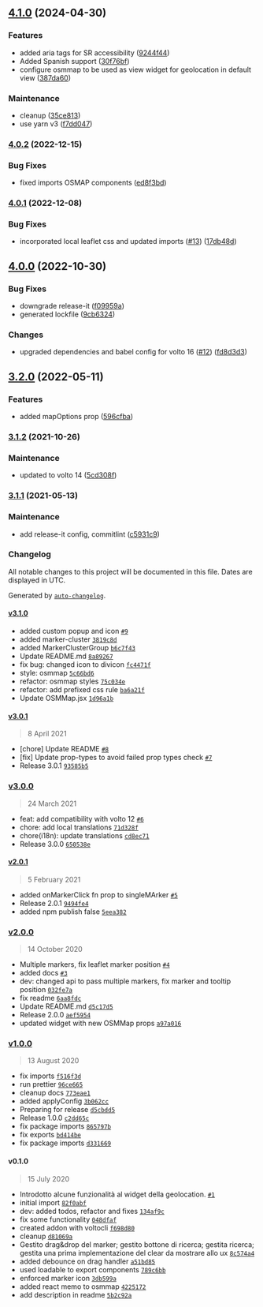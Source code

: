 ## [4.1.0](https://github.com/collective/volto-venue/compare/v4.0.2...v4.1.0) (2024-04-30)


### Features

* added aria tags for SR accessibility ([9244f44](https://github.com/collective/volto-venue/commit/9244f4474c713b1f32d4ca99eb3d4373ab017e90))
* Added Spanish support ([30f76bf](https://github.com/collective/volto-venue/commit/30f76bf7da35a50869420c02a66bbfc571195851))
* configure osmmap to be used as view widget for geolocation in default view ([387da60](https://github.com/collective/volto-venue/commit/387da60ce074169efa25268d073e1c4627068bde))


### Maintenance

* cleanup ([35ce813](https://github.com/collective/volto-venue/commit/35ce813d71789dbf9858d4c4c1d7504f85a3010c))
* use yarn v3 ([f7dd047](https://github.com/collective/volto-venue/commit/f7dd04719d8ee2324bb65f2383823cb0cd144b9c))

### [4.0.2](https://github.com/collective/volto-venue/compare/v4.0.1...v4.0.2) (2022-12-15)


### Bug Fixes

* fixed imports OSMAP components ([ed8f3bd](https://github.com/collective/volto-venue/commit/ed8f3bd9f5c41103864112af65543f951fb4191b))

### [4.0.1](https://github.com/collective/volto-venue/compare/v4.0.0...v4.0.1) (2022-12-08)


### Bug Fixes

* incorporated local leaflet css and updated imports ([#13](https://github.com/collective/volto-venue/issues/13)) ([17db48d](https://github.com/collective/volto-venue/commit/17db48dd509799445b6a547f329b0ac07d97965b))

## [4.0.0](https://github.com/collective/volto-venue/compare/v3.2.0...v4.0.0) (2022-10-30)


### Bug Fixes

* downgrade release-it ([f09959a](https://github.com/collective/volto-venue/commit/f09959a89a7386466ae111d9ff42ef178900deda))
* generated lockfile ([9cb6324](https://github.com/collective/volto-venue/commit/9cb63248988ad39df16edc4905dd9c02a8b4b280))


### Changes

* upgraded dependencies and babel config for volto 16 ([#12](https://github.com/collective/volto-venue/issues/12)) ([fd8d3d3](https://github.com/collective/volto-venue/commit/fd8d3d3e5341dcb6f36af41954ec67d27c61d68c))

## [3.2.0](https://github.com/collective/volto-venue/compare/v3.1.2...v3.2.0) (2022-05-11)


### Features

* added mapOptions prop ([596cfba](https://github.com/collective/volto-venue/commit/596cfbaec2645298ef9db19d57f2536e2ada8a73))

### [3.1.2](https://github.com/collective/volto-venue/compare/v3.1.1...v3.1.2) (2021-10-26)


### Maintenance

* updated to volto 14 ([5cd308f](https://github.com/collective/volto-venue/commit/5cd308f3fb8137cce81177247196068e491ebf89))

### [3.1.1](https://github.com/collective/volto-venue/compare/v3.1.0...v3.1.1) (2021-05-13)


### Maintenance

* add release-it config, commitlint ([c5931c9](https://github.com/collective/volto-venue/commit/c5931c98cc13c4b6c24d681e24a4d99d36ed3fe4))

### Changelog

All notable changes to this project will be documented in this file. Dates are displayed in UTC.

Generated by [`auto-changelog`](https://github.com/CookPete/auto-changelog).

#### [v3.1.0](https://github.com/collective/volto-venue/compare/v3.0.1...v3.1.0)

- added custom popup and icon [`#9`](https://github.com/collective/volto-venue/pull/9)
- added marker-cluster [`3819c8d`](https://github.com/collective/volto-venue/commit/3819c8dfbaccc575d5f72845cd82b832ff5f1905)
- added MarkerClusterGroup [`b6c7f43`](https://github.com/collective/volto-venue/commit/b6c7f432f37ca3bc191615024069b108544bd17b)
- Update README.md [`8a89267`](https://github.com/collective/volto-venue/commit/8a89267a54a183ee5bb745bab5c7d4a523cc76cc)
- fix bug: changed icon to divicon [`fc4471f`](https://github.com/collective/volto-venue/commit/fc4471f0ee61f6816440ad313292b1e20a8e6068)
- style: osmmap [`5c66bd6`](https://github.com/collective/volto-venue/commit/5c66bd6a9492b86085d684eb140ac5bce48e9a41)
- refactor: osmmap styles [`75c034e`](https://github.com/collective/volto-venue/commit/75c034ee8fd89b27072c2ec451b6b22c232c305d)
- refactor: add prefixed css rule [`ba6a21f`](https://github.com/collective/volto-venue/commit/ba6a21fbe5855b05670dbeb313ad83d5a51ff39e)
- Update OSMMap.jsx [`1d96a1b`](https://github.com/collective/volto-venue/commit/1d96a1b2843af8ee99cb7524f4f04d5e12f5d90f)

#### [v3.0.1](https://github.com/collective/volto-venue/compare/v3.0.0...v3.0.1)

> 8 April 2021

- [chore] Update README [`#8`](https://github.com/collective/volto-venue/pull/8)
- [fix] Update prop-types to avoid failed prop types check [`#7`](https://github.com/collective/volto-venue/pull/7)
- Release 3.0.1 [`93585b5`](https://github.com/collective/volto-venue/commit/93585b5ba1ce9a1a5e13c661d849aae5f2b83160)

### [v3.0.0](https://github.com/collective/volto-venue/compare/v2.0.1...v3.0.0)

> 24 March 2021

- feat: add compatibility with volto 12 [`#6`](https://github.com/collective/volto-venue/pull/6)
- chore: add local translations [`71d328f`](https://github.com/collective/volto-venue/commit/71d328f00d9434810ca43b21594a6e86b61164f8)
- chore(i18n): update translations [`cd8ec71`](https://github.com/collective/volto-venue/commit/cd8ec710104274a21dae36394ca9cf72a9287abe)
- Release 3.0.0 [`650538e`](https://github.com/collective/volto-venue/commit/650538eda0572047c2a307c28c89eef6b010820b)

#### [v2.0.1](https://github.com/collective/volto-venue/compare/v2.0.0...v2.0.1)

> 5 February 2021

- added onMarkerClick fn prop to singleMArker [`#5`](https://github.com/collective/volto-venue/pull/5)
- Release 2.0.1 [`9494fe4`](https://github.com/collective/volto-venue/commit/9494fe427b1d77fc94a541e8d55f7fe4e95af9ab)
- added npm publish false [`5eea382`](https://github.com/collective/volto-venue/commit/5eea3820275f339fea019c445467c66942563b99)

### [v2.0.0](https://github.com/collective/volto-venue/compare/v1.0.0...v2.0.0)

> 14 October 2020

- Multiple markers, fix leaflet marker position [`#4`](https://github.com/collective/volto-venue/pull/4)
- added docs [`#3`](https://github.com/collective/volto-venue/pull/3)
- dev: changed api to pass multiple markers, fix marker and tooltip position [`032fe7a`](https://github.com/collective/volto-venue/commit/032fe7a8430520922026b80edae651668f05d9e8)
- fix readme [`6aa8fdc`](https://github.com/collective/volto-venue/commit/6aa8fdc896e63bc4f59f66082e96b47928b7a01e)
- Update README.md [`d5c17d5`](https://github.com/collective/volto-venue/commit/d5c17d53d024de0c8d80a83ac3812deef90ff6b2)
- Release 2.0.0 [`aef5954`](https://github.com/collective/volto-venue/commit/aef5954edc53fd1845cdf383af3cd14e1a75f648)
- updated widget with new OSMMap props [`a97a016`](https://github.com/collective/volto-venue/commit/a97a016690171115b5b0d51e7303d41281936133)

### [v1.0.0](https://github.com/collective/volto-venue/compare/v0.1.0...v1.0.0)

> 13 August 2020

- fix imports [`f516f3d`](https://github.com/collective/volto-venue/commit/f516f3dcb31641feed7272e4ff25b8dd3aa2736b)
- run prettier [`96ce665`](https://github.com/collective/volto-venue/commit/96ce6655b55ce7e8d5b2295efde304c55e21d489)
- cleanup docs [`773eae1`](https://github.com/collective/volto-venue/commit/773eae1aea769423d6316e12edc935ff6450b07d)
- added applyConfig [`3b062cc`](https://github.com/collective/volto-venue/commit/3b062cc718e6aea3ed7a48e40c853a6fb18136c5)
- Preparing for release [`d5cbdd5`](https://github.com/collective/volto-venue/commit/d5cbdd5b3abc85fcd3ac1143bd5fb3d0d950c3c9)
- Release 1.0.0 [`c2dd65c`](https://github.com/collective/volto-venue/commit/c2dd65c5e7a4b0533acf1ef63e578fd70ef74b88)
- fix package imports [`865797b`](https://github.com/collective/volto-venue/commit/865797bf14130024f74d0ce595ea37974148b15f)
- fix exports [`bd414be`](https://github.com/collective/volto-venue/commit/bd414beafd57ac0206adb6c605823ad311be1e57)
- fix package imports [`d331669`](https://github.com/collective/volto-venue/commit/d3316695384b271c6415332fc0a06c66ec7067df)

#### v0.1.0

> 15 July 2020

- Introdotto alcune funzionalità al widget della geolocation. [`#1`](https://github.com/collective/volto-venue/pull/1)
- initial import [`82f0abf`](https://github.com/collective/volto-venue/commit/82f0abfcb34bfdb7829ada86b88d5fc1f6ff37c3)
- dev: added todos, refactor and fixes [`134af9c`](https://github.com/collective/volto-venue/commit/134af9c352a133e79d00192b5dd84f1b4aabf659)
- fix some functionality [`048dfaf`](https://github.com/collective/volto-venue/commit/048dfafcf1f0d40e400e29736e93b45e33e17610)
- created addon with voltocli [`f698d80`](https://github.com/collective/volto-venue/commit/f698d8054263dfb8cd8414c80e83e4a540a844e8)
- cleanup [`d81069a`](https://github.com/collective/volto-venue/commit/d81069a52e0db616e6fa57aa27246736b6d257ad)
- Gestito drag&drop del marker; gestito bottone di ricerca; gestita ricerca; gestita una prima implementazione del clear da mostrare allo ux [`8c574a4`](https://github.com/collective/volto-venue/commit/8c574a48a4085e1dc430c62ef8f3a118fb0e89a5)
- added  debounce on  drag handler [`a51bd85`](https://github.com/collective/volto-venue/commit/a51bd853c09db400d44832ce3abbc6ef82e215af)
- used loadable to export components [`789c6bb`](https://github.com/collective/volto-venue/commit/789c6bbabf5ceaaa5714c6775960c4390d301c2a)
- enforced marker icon [`3db599a`](https://github.com/collective/volto-venue/commit/3db599afd4a5e3807d2c064357c28535941c3231)
- added react memo to osmmap [`4225172`](https://github.com/collective/volto-venue/commit/42251727303d47d30a9e080de1de950948acda3b)
- add description in readme [`5b2c92a`](https://github.com/collective/volto-venue/commit/5b2c92aa9accbd2e784caa15e925bfa97228a7bc)
